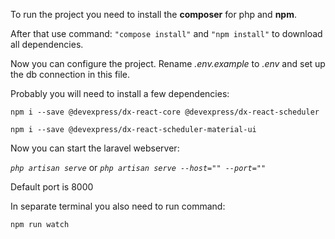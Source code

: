 To run the project you need to install the **composer** for php and **npm**.

After that use command: `"compose install"` and `"npm install"` to download all dependencies.

Now you can configure the project. Rename _.env.example_ to _.env_ and set up the db connection in this file.

Probably you will need to install a few dependencies: 

`npm i --save @devexpress/dx-react-core @devexpress/dx-react-scheduler`

`npm i --save @devexpress/dx-react-scheduler-material-ui`

Now you can start the laravel webserver: 

_`php artisan serve`_ or _`php artisan serve --host="" --port=""`_

Default port is 8000

In separate terminal you also need to run command: 

`npm run watch`




